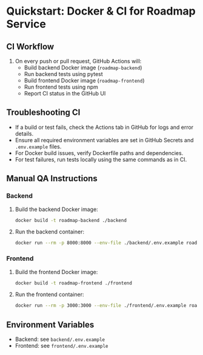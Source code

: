 # Quickstart: Docker & CI for Roadmap Service

## CI Workflow
1. On every push or pull request, GitHub Actions will:
   - Build backend Docker image (`roadmap-backend`)
   - Run backend tests using pytest
   - Build frontend Docker image (`roadmap-frontend`)
   - Run frontend tests using npm
   - Report CI status in the GitHub UI

## Troubleshooting CI
- If a build or test fails, check the Actions tab in GitHub for logs and error details.
- Ensure all required environment variables are set in GitHub Secrets and `.env.example` files.
- For Docker build issues, verify Dockerfile paths and dependencies.
- For test failures, run tests locally using the same commands as in CI.

## Manual QA Instructions

### Backend
1. Build the backend Docker image:
   ```bash
   docker build -t roadmap-backend ./backend
   ```
2. Run the backend container:
   ```bash
   docker run --rm -p 8000:8000 --env-file ./backend/.env.example roadmap-backend
   ```

### Frontend
1. Build the frontend Docker image:
   ```bash
   docker build -t roadmap-frontend ./frontend
   ```
2. Run the frontend container:
   ```bash
   docker run --rm -p 3000:3000 --env-file ./frontend/.env.example roadmap-frontend
   ```

## Environment Variables
- Backend: see `backend/.env.example`
- Frontend: see `frontend/.env.example`
